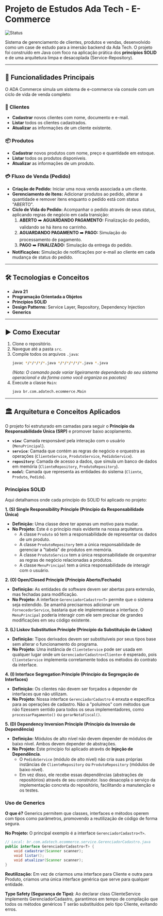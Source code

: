 # Projeto de Estudos Ada Tech - E-Commerce

![Status](https://img.shields.io/badge/Status-Concluído-brightgreen)

Sistema de gerenciamento de clientes, produtos e vendas, desenvolvido como um case de estudo para a imersão backend da Ada Tech. O projeto foi construído em Java com foco na aplicação prática dos **princípios SOLID** e de uma arquitetura limpa e desacoplada (Service-Repository).

---

## 🚀 Funcionalidades Principais

O ADA Commerce simula um sistema de e-commerce via console com um ciclo de vida de venda completo:

### 👥 **Clientes**
- **Cadastrar** novos clientes com nome, documento e e-mail.
- **Listar** todos os clientes cadastrados.
- **Atualizar** as informações de um cliente existente.

### 📦 **Produtos**
- **Cadastrar** novos produtos com nome, preço e quantidade em estoque.
- **Listar** todos os produtos disponíveis.
- **Atualizar** as informações de um produto.

### 💳 **Fluxo de Venda (Pedido)**
- **Criação de Pedido:** Iniciar uma nova venda associada a um cliente.
- **Gerenciamento de Itens:** Adicionar produtos ao pedido, alterar a quantidade e remover itens enquanto o pedido está com status "ABERTO".
- **Ciclo de Vida do Pedido:** Acompanhar o pedido através de seus status, aplicando regras de negócio em cada transição:
  1.  **ABERTO** ➡️ **AGUARDANDO PAGAMENTO:** Finalização do pedido, validando se há itens no carrinho.
  2.  **AGUARDANDO PAGAMENTO** ➡️ **PAGO:** Simulação do processamento de pagamento.
  3.  **PAGO** ➡️ **FINALIZADO:** Simulação da entrega do pedido.
- **Notificações:** Simulação de notificações por e-mail ao cliente em cada mudança de status do pedido.

---

## 🛠️ Tecnologias e Conceitos

- **Java 21**
- **Programação Orientada a Objetos**
- **Princípios SOLID**
- **Design Patterns:** Service Layer, Repository, Dependency Injection
- **Generics**

---

## ▶️ Como Executar

1.  Clone o repositório.
2.  Navegue até a pasta `src`.
3.  Compile todos os arquivos `.java`:
    ```bash
    javac */*/*/*/*.java */*/*/*/*/*.java *.java 
    ```
    *(Nota: O comando pode variar ligeiramente dependendo do seu sistema operacional e da forma como você organiza os pacotes)*
4.  Execute a classe `Main`:
    ```bash
    java br.com.adatech.ecommerce.Main
    ```

---

## 🏛️ Arquitetura e Conceitos Aplicados

O projeto foi estruturado em camadas para seguir o **Princípio da Responsabilidade Única (SRP)** e promover baixo acoplamento.

- **`view`**: Camada responsável pela interação com o usuário (`MenuPrincipal`).
- **`service`**: Camada que contém as regras de negócio e orquestra as operações (`ClienteService`, `ProdutoService`, `PedidoService`).
- **`repository`**: Camada de acesso a dados, que simula um banco de dados em memória (`ClienteRepository`, `ProdutoRepository`).
- **`model`**: Camada que representa as entidades do sistema (`Cliente`, `Produto`, `Pedido`).

### Princípios SOLID

Aqui detalhamos onde cada princípio do SOLID foi aplicado no projeto:

**1. (S) Single Responsibility Principle (Princípio da Responsabilidade Única)**
* **Definição:** Uma classe deve ter apenas um motivo para mudar.
* **No Projeto:** Este é o princípio mais evidente na nossa arquitetura.
    * A classe `Produto` só tem a responsabilidade de representar os dados de um produto.
    * A classe `ProdutoRepository` tem a única responsabilidade de gerenciar a "tabela" de produtos em memória.
    * A classe `ProdutoService` tem a única responsabilidade de orquestrar as regras de negócio relacionadas a produtos.
    * A classe `MenuPrincipal` tem a única responsabilidade de interagir com o usuário.

**2. (O) Open/Closed Principle (Princípio Aberto/Fechado)**
* **Definição:** As entidades de software devem ser abertas para extensão, mas fechadas para modificação.
* **No Projeto:** A interface `GerenciadorCadastro<T>` permite que o sistema seja estendido. Se amanhã precisarmos adicionar um `FornecedorService`, bastaria que ele implementasse a interface. O `MenuPrincipal` poderia interagir com ele sem precisar de grandes modificações em seu código existente.

**3. (L) Liskov Substitution Principle (Princípio da Substituição de Liskov)**
* **Definição:** Tipos derivados devem ser substituíveis por seus tipos base sem alterar o funcionamento do programa.
* **No Projeto:** Uma instância de `ClienteService` pode ser usada em qualquer lugar onde um `GerenciadorCadastro<Cliente>` é esperado, pois `ClienteService` implementa corretamente todos os métodos do contrato da interface.

**4. (I) Interface Segregation Principle (Princípio da Segregação de Interfaces)**
* **Definição:** Os clientes não devem ser forçados a depender de interfaces que não utilizam.
* **No Projeto:** Nossa interface `GerenciadorCadastro` é enxuta e específica para as operações de cadastro. Não a "poluímos" com métodos que não fizessem sentido para todos os seus implementadores, como `processarPagamento()` ou `gerarNotaFiscal()`.

**5. (D) Dependency Inversion Principle (Princípio da Inversão de Dependência)**
* **Definição:** Módulos de alto nível não devem depender de módulos de baixo nível. Ambos devem depender de abstrações.
* **No Projeto:** Este princípio foi aplicado através de **Injeção de Dependência**.
    * O `PedidoService` (módulo de alto nível) não cria suas próprias instâncias de `ClienteRepository` ou `ProdutoRepository` (módulos de baixo nível).
    * Em vez disso, ele recebe essas dependências (abstrações de repositórios) através de seu construtor. Isso desacopla o serviço da implementação concreta do repositório, facilitando a manutenção e os testes.

### Uso de Generics

**O que é?** Generics permitem que classes, interfaces e métodos operem com tipos como parâmetros, promovendo a reutilização de código de forma segura.

**No Projeto:** O principal exemplo é a interface `GerenciadorCadastro<T>`.

```java
// Local: br.com.adatech.ecommerce.service.GerenciadorCadastro.java
public interface GerenciadorCadastro<T> {
    void cadastrar(Scanner scanner);
    void listar();
    void atualizar(Scanner scanner);
}
```

**Reutilização:** Em vez de criarmos uma interface para Cliente e outra para Produto, criamos uma única interface genérica que serve para qualquer entidade.

**Type Safety (Segurança de Tipo)**: Ao declarar class ClienteService implements GerenciadorCadastro<Cliente>, garantimos em tempo de compilação que todos os métodos genéricos T serão substituídos pelo tipo Cliente, evitando erros.
